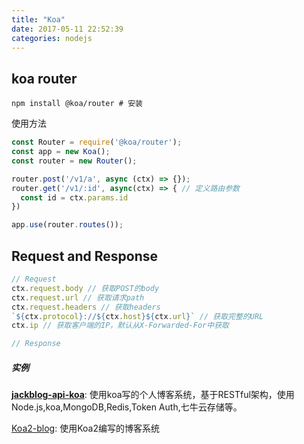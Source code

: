 ```yaml
---
title: "Koa"
date: 2017-05-11 22:52:39
categories: nodejs
---
```


## koa router

```shell
npm install @koa/router # 安装
```

使用方法

 ```javascript
 const Router = require('@koa/router');
 const app = new Koa();
 const router = new Router();
 
 router.post('/v1/a', async (ctx) => {});
 router.get('/v1/:id', async(ctx) => { // 定义路由参数
   const id = ctx.params.id
 })
 
 app.use(router.routes());
 ```



## Request and Response

```javascript
// Request
ctx.request.body // 获取POST的body
ctx.request.url // 获取请求path
ctx.request.headers // 获取headers
`${ctx.protocol}://${ctx.host}${ctx.url}` // 获取完整的URL
ctx.ip // 获取客户端的IP，默认从X-Forwarded-For中获取

// Response
```



##### 实例

**[jackblog-api-koa](https://github.com/jackhutu/jackblog-api-koa)**: 使用koa写的个人博客系统，基于RESTful架构，使用Node.js,koa,MongoDB,Redis,Token Auth,七牛云存储等。

[Koa2-blog](https://github.com/wclimb/Koa2-blog): 使用Koa2编写的博客系统